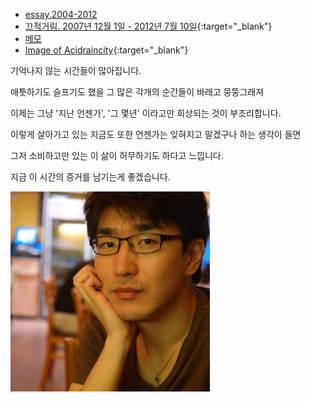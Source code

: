 - [essay.2004-2012](workspace/essay_2004_2012/list)
- [끄적거림. 2007년 12월 1일 - 2012년 7월 10일](workspace/20071201-20120710.html){:target="_blank"}
- [메모](post/dev/list)
- [Image of Acidraincity](https://goo.gl/photos/BhSB6Ns8DFU3nguB7){:target="_blank"}


기억나지 않는 시간들이 많아집니다. 

애틋하기도 슬프기도 했을 그 많은 각개의 순간들이 바래고 뭉뚱그래져 

이제는 그냥 '지난 언젠가', '그 몇년' 이라고만 회상되는 것이 부조리합니다. 

이렇게 살아가고 있는 지금도 또한 언젠가는 잊혀지고 말겠구나 하는 생각이 들면 

그저 소비하고만 있는 이 삶이 허무하기도 하다고 느낍니다.  

지금 이 시간의 증거를 남기는게 좋겠습니다.





![](workspace/wikiimage/profile.jpg)
